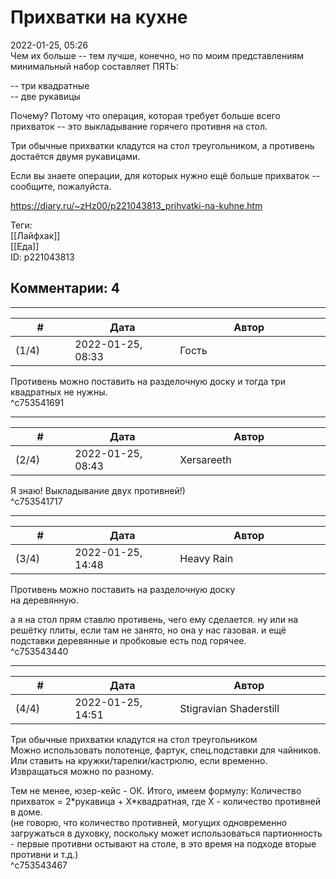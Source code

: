 Прихватки на кухне
==================

  
2022-01-25, 05:26  
 Чем их больше -- тем лучше, конечно, но по моим представлениям минимальный набор составляет ПЯТЬ:   
   
 -- три квадратные   
 -- две рукавицы   
   
 Почему? Потому что операция, которая требует больше всего прихваток -- это выкладывание горячего противня на стол.   
   
 Три обычные прихватки кладутся на стол треугольником, а противень достаётся двумя рукавицами.   
   
 Если вы знаете операции, для которых нужно ещё больше прихваток -- сообщите, пожалуйста.   
  
<https://diary.ru/~zHz00/p221043813_prihvatki-na-kuhne.htm>  
  
Теги:  
[[Лайфхак]]  
[[Еда]]  
ID: p221043813  


Комментарии: 4
--------------

  


---



|         #         |              Дата              |                     Автор                     |           ID           |
| --- | --- | --- | --- |
| (1/4) | 2022-01-25, 08:33 | Гость | c753541691 |

  
 Противень можно поставить на разделочную доску и тогда три квадратных не нужны.   
 ^c753541691

---



|         #         |              Дата              |                     Автор                     |           ID           |
| --- | --- | --- | --- |
| (2/4) | 2022-01-25, 08:43 | Xersareeth | c753541717 |

  
 Я знаю! Выкладывание двух противней!)   
 ^c753541717

---



|         #         |              Дата              |                     Автор                     |           ID           |
| --- | --- | --- | --- |
| (3/4) | 2022-01-25, 14:48 | Heavy Rain | c753543440 |

  
  Противень можно поставить на разделочную доску    
 на деревянную.   
   
 а я на стол прям ставлю противень, чего ему сделается. ну или на решётку плиты, если там не занято, но она у нас газовая. и ещё подставки деревянные и пробковые есть под горячее.   
 ^c753543440

---



|         #         |              Дата              |                     Автор                     |           ID           |
| --- | --- | --- | --- |
| (4/4) | 2022-01-25, 14:51 | Stigravian Shaderstill | c753543467 |

  
  Три обычные прихватки кладутся на стол треугольником    
 Можно использовать полотенце, фартук, спец.подставки для чайников. Или ставить на кружки/тарелки/кастрюлю, если временно. Извращаться можно по разному.   
   
 Тем не менее, юзер-кейс - ОК. Итого, имеем формулу: Количество прихваток = 2\*рукавица + X\*квадратная, где X - количество противней в доме.   
 (не говорю, что количество противней, могущих одновременно загружаться в духовку, поскольку может использоваться партионность - первые противни остывают на столе, в это время на подходе вторые противни и т.д.)   
 ^c753543467